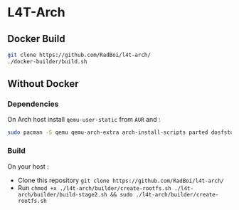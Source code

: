 # L4T-Arch

## Docker Build

```sh
git clone https://github.com/RadBoi/l4t-arch/
./docker-builder/build.sh
```

## Without Docker

### Dependencies

On Arch host install `qemu-user-static` from `AUR` and :

```sh
sudo pacman -S qemu qemu-arch-extra arch-install-scripts parted dosfstools wget libarchive p7zip unzip
```

### Build

On your host :

- Clone this repository `git clone https://github.com/RadBoi/l4t-arch/`
- Run `chmod +x ./l4t-arch/builder/create-rootfs.sh ./l4t-arch/builder/build-stage2.sh && sudo ./l4t-arch/builder/create-rootfs.sh`
